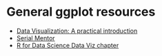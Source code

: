 # General ggplot resources

* [Data Visualization: A practical introduction](http://vissoc.co/)
* [Serial Mentor](http://serialmentor.com/dataviz/)
* [R for Data Science Data Viz chapter](http://r4ds.had.co.nz/data-visualisation.html)
